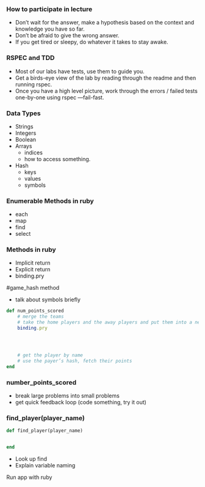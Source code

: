 ### How to participate in lecture
* Don’t wait for the answer, make a hypothesis based on the context and knowledge you have so far.
* Don’t be afraid to give the wrong answer.
* If you get tired or sleepy, do whatever it takes to stay awake.

### RSPEC and TDD
* Most of our labs have tests, use them to guide you.
* Get a birds-eye view of the lab by reading through the readme and then running rspec.
* Once you have a high level picture, work through the errors / failed tests one-by-one using rspec —fail-fast.

### Data Types
* Strings
* Integers
* Boolean
* Arrays
    * indices
    * how to access something.
* Hash
    * keys
    * values
    * symbols

### Enumerable Methods in ruby
* each
* map
* find
* select

### Methods in ruby
* Implicit return
* Explicit return
* binding.pry

#game_hash method
* talk about symbols briefly
```ruby
def num_points_scored
    # merge the teams
    # take the home players and the away players and put them into a new array 
    binding.pry




    # get the player by name
    # use the payer’s hash, fetch their points
end
```


### number_points_scored
* break large problems into small problems
* get quick feedback loop (code something, try it out)

### find_player(player_name)
```ruby
def find_player(player_name)


end
```

* Look up find
* Explain variable naming

Run app with ruby
